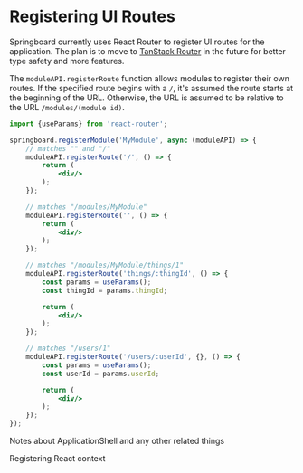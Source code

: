 # Registering UI Routes


Springboard currently uses React Router to register UI routes for the application. The plan is to move to [TanStack Router](https://tanstack.com/router) in the future for better type safety and more features.

The `moduleAPI.registerRoute` function allows modules to register their own routes. If the specified route begins with a `/`, it's assumed the route starts at the beginning of the URL. Otherwise, the URL is assumed to be relative to the URL `/modules/(module id)`.

```jsx
import {useParams} from 'react-router';

springboard.registerModule('MyModule', async (moduleAPI) => {
    // matches "" and "/"
    moduleAPI.registerRoute('/', () => {
        return (
            <div/>
        );
    });

    // matches "/modules/MyModule"
    moduleAPI.registerRoute('', () => {
        return (
            <div/>
        );
    });

    // matches "/modules/MyModule/things/1"
    moduleAPI.registerRoute('things/:thingId', () => {
        const params = useParams();
        const thingId = params.thingId;

        return (
            <div/>
        );
    });

    // matches "/users/1"
    moduleAPI.registerRoute('/users/:userId', {}, () => {
        const params = useParams();
        const userId = params.userId;

        return (
            <div/>
        );
    });
});
```

Notes about ApplicationShell and any other related things

Registering React context